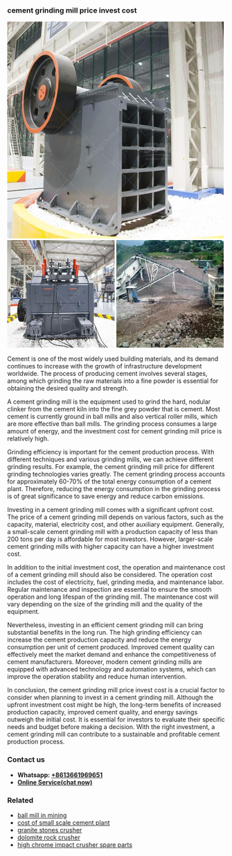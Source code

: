<h3>cement grinding mill price invest cost</h3><img src='1708589254.jpg' alt=''><p>Cement is one of the most widely used building materials, and its demand continues to increase with the growth of infrastructure development worldwide. The process of producing cement involves several stages, among which grinding the raw materials into a fine powder is essential for obtaining the desired quality and strength.</p><p>A cement grinding mill is the equipment used to grind the hard, nodular clinker from the cement kiln into the fine grey powder that is cement. Most cement is currently ground in ball mills and also vertical roller mills, which are more effective than ball mills. The grinding process consumes a large amount of energy, and the investment cost for cement grinding mill price is relatively high.</p><p>Grinding efficiency is important for the cement production process. With different techniques and various grinding mills, we can achieve different grinding results. For example, the cement grinding mill price for different grinding technologies varies greatly. The cement grinding process accounts for approximately 60-70% of the total energy consumption of a cement plant. Therefore, reducing the energy consumption in the grinding process is of great significance to save energy and reduce carbon emissions.</p><p>Investing in a cement grinding mill comes with a significant upfront cost. The price of a cement grinding mill depends on various factors, such as the capacity, material, electricity cost, and other auxiliary equipment. Generally, a small-scale cement grinding mill with a production capacity of less than 200 tons per day is affordable for most investors. However, larger-scale cement grinding mills with higher capacity can have a higher investment cost.</p><p>In addition to the initial investment cost, the operation and maintenance cost of a cement grinding mill should also be considered. The operation cost includes the cost of electricity, fuel, grinding media, and maintenance labor. Regular maintenance and inspection are essential to ensure the smooth operation and long lifespan of the grinding mill. The maintenance cost will vary depending on the size of the grinding mill and the quality of the equipment.</p><p>Nevertheless, investing in an efficient cement grinding mill can bring substantial benefits in the long run. The high grinding efficiency can increase the cement production capacity and reduce the energy consumption per unit of cement produced. Improved cement quality can effectively meet the market demand and enhance the competitiveness of cement manufacturers. Moreover, modern cement grinding mills are equipped with advanced technology and automation systems, which can improve the operation stability and reduce human intervention.</p><p>In conclusion, the cement grinding mill price invest cost is a crucial factor to consider when planning to invest in a cement grinding mill. Although the upfront investment cost might be high, the long-term benefits of increased production capacity, improved cement quality, and energy savings outweigh the initial cost. It is essential for investors to evaluate their specific needs and budget before making a decision. With the right investment, a cement grinding mill can contribute to a sustainable and profitable cement production process.</p><h3>Contact us</h3><ul><li><strong>Whatsapp:&nbsp;<a href="https://wa.me/8613661969651">+8613661969651</a></strong></li><li><a href="https://swt.shibang-china.com/?git&amp;zhl&amp;cement grinding mill price invest cost"><strong>Online Service(chat now)</strong></a></li></ul><h3>Related</h3><ul><li><a href='ball mill in mining.md'>ball mill in mining</a></li><li><a href='cost of small scale cement plant.md'>cost of small scale cement plant</a></li><li><a href='granite stones crusher.md'>granite stones crusher</a></li><li><a href='dolomite rock crusher.md'>dolomite rock crusher</a></li><li><a href='high chrome impact crusher spare parts.md'>high chrome impact crusher spare parts</a></li></ul>